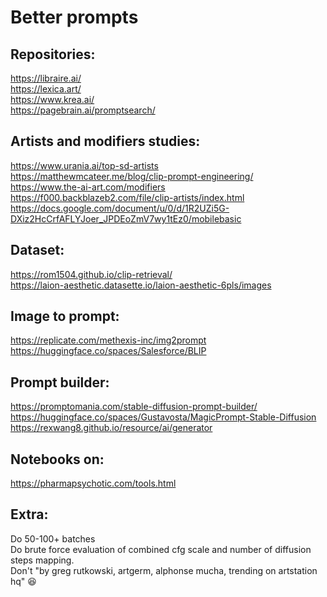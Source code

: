 # Better prompts

## Repositories:  
https://libraire.ai/  
https://lexica.art/  
https://www.krea.ai/   
https://pagebrain.ai/promptsearch/      

## Artists and modifiers studies:  
https://www.urania.ai/top-sd-artists  
https://matthewmcateer.me/blog/clip-prompt-engineering/  
https://www.the-ai-art.com/modifiers  
https://f000.backblazeb2.com/file/clip-artists/index.html  
https://docs.google.com/document/u/0/d/1R2UZi5G-DXiz2HcCrfAFLYJoer_JPDEoZmV7wy1tEz0/mobilebasic    


## Dataset:  
https://rom1504.github.io/clip-retrieval/  
https://laion-aesthetic.datasette.io/laion-aesthetic-6pls/images  

## Image to prompt:  
https://replicate.com/methexis-inc/img2prompt  
https://huggingface.co/spaces/Salesforce/BLIP  

## Prompt builder:  
https://promptomania.com/stable-diffusion-prompt-builder/  
https://huggingface.co/spaces/Gustavosta/MagicPrompt-Stable-Diffusion  
https://rexwang8.github.io/resource/ai/generator   

## Notebooks on:  
https://pharmapsychotic.com/tools.html  

## Extra:  
Do 50-100+ batches  
Do brute force evaluation of combined cfg scale and number of diffusion steps mapping.   
Don't "by greg rutkowski, artgerm, alphonse mucha, trending on artstation hq" 😆  
